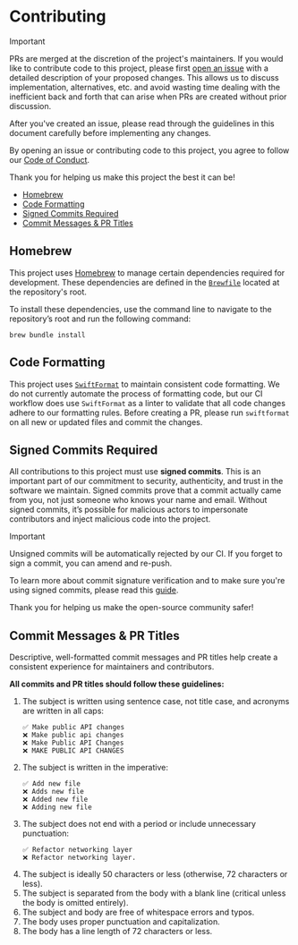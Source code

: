 # Contributing

> [!IMPORTANT]
> PRs are merged at the discretion of the project's maintainers. If you would like to contribute code to this project,
> please first [open an issue](https://github.com/fetch-rewards/swift-locking/issues/new) with a detailed description
> of your proposed changes. This allows us to discuss implementation, alternatives, etc. and avoid wasting time dealing with
> the inefficient back and forth that can arise when PRs are created without prior discussion.
>
> After you've created an issue, please read through the guidelines in this document carefully before implementing any
> changes.
>
> By opening an issue or contributing code to this project, you agree to follow our
> [Code of Conduct](https://github.com/fetch-rewards/swift-locking/blob/main/CODE_OF_CONDUCT.md).
> 
> Thank you for helping us make this project the best it can be!

- [Homebrew](#homebrew)
- [Code Formatting](#code-formatting)
- [Signed Commits Required](#signed-commits-required)
- [Commit Messages & PR Titles](#commit-messages--pr-titles)

## Homebrew

This project uses [Homebrew](https://brew.sh) to manage certain dependencies required for development. These
dependencies are defined in the [`Brewfile`](https://github.com/fetch-rewards/swift-locking/blob/main/Brewfile)
located at the repository's root.

To install these dependencies, use the command line to navigate to the repository’s root and run the following command:
```
brew bundle install
```

## Code Formatting

This project uses [`SwiftFormat`](https://github.com/nicklockwood/SwiftFormat) to maintain consistent code formatting.
We do not currently automate the process of formatting code, but our CI workflow does use `SwiftFormat` as a linter to
validate that all code changes adhere to our formatting rules. Before creating a PR, please run `swiftformat` on all new 
or updated files and commit the changes.

## Signed Commits Required

All contributions to this project must use **signed commits**. This is an important part of our commitment to security, 
authenticity, and trust in the software we maintain. Signed commits prove that a commit actually came from you, not just 
someone who knows your name and email. Without signed commits, it’s possible for malicious actors to impersonate contributors 
and inject malicious code into the project.

> [!IMPORTANT]
> Unsigned commits will be automatically rejected by our CI. If you forget to sign a commit, you can amend and re-push.

To learn more about commit signature verification and to make sure you're using signed commits, please read this
[guide](https://docs.github.com/en/authentication/managing-commit-signature-verification/about-commit-signature-verification).

Thank you for helping us make the open-source community safer!

## Commit Messages & PR Titles

Descriptive, well-formatted commit messages and PR titles help create a consistent experience for maintainers and
contributors.

**All commits and PR titles should follow these guidelines:**

1. The subject is written using sentence case, not title case, and acronyms are written in all caps:
   ```
   ✅ Make public API changes
   ❌ Make public api changes
   ❌ Make Public API Changes
   ❌ MAKE PUBLIC API CHANGES
   ```
1. The subject is written in the imperative:
   ```
   ✅ Add new file
   ❌ Adds new file
   ❌ Added new file
   ❌ Adding new file
   ```
1. The subject does not end with a period or include unnecessary punctuation:
   ```
   ✅ Refactor networking layer
   ❌ Refactor networking layer.
   ```
1. The subject is ideally 50 characters or less (otherwise, 72 characters or less).
1. The subject is separated from the body with a blank line (critical unless the body is omitted entirely).
1. The subject and body are free of whitespace errors and typos.
1. The body uses proper punctuation and capitalization.
1. The body has a line length of 72 characters or less.
